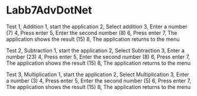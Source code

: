 # Labb7AdvDotNet
Test 1, Addition 
1, start the application
2, Select addition
3, Enter a number (7)
4, Press enter
5, Enter the second number (8)
6, Press enter
7, The application shows the result (15)
8, The application returns to the menu

Test 2, Subtraction 
1, start the application
2, Select Subtraction 
3, Enter a number (23)
4, Press enter
5, Enter the second number (8)
6, Press enter
7, The application shows the result (15)
8, The application returns to the menu

Test 3, Multiplication 
1, start the application
2, Select Multiplication 
3, Enter a number (3)
4, Press enter
5, Enter the second number (5)
6, Press enter
7, The application shows the result (15)
8, The application returns to the menu

